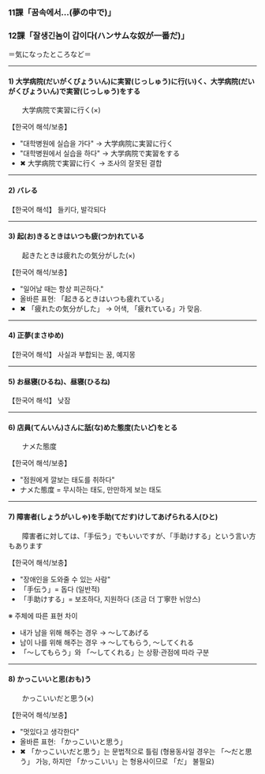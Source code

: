 ### 11課「꿈속에서...(夢の中で)」  

### 12課「잘생긴놈이 갑이다(ハンサムな奴が一番だ)」  
＝気になったところなど＝  

---

#### 1) 大学病院(だいがくびょういん)に実習(じっしゅう)に行(い)く、大学病院(だいがくびょういん)で実習(じっしゅう)をする  
　　大学病院で実習に行く(×)  

【한국어 해석/보충】  
- "대학병원에 실습을 가다" → 大学病院に実習に行く  
- "대학병원에서 실습을 하다" → 大学病院で実習をする  
- ✖ 大学病院で実習に行く → 조사의 잘못된 결합  

---

#### 2) バレる  
【한국어 해석】 들키다, 발각되다  

---

#### 3) 起(お)きるときはいつも疲(つか)れている  
　　起きたときは疲れたの気分がした(×)  

【한국어 해석/보충】  
- "일어날 때는 항상 피곤하다."  
- 올바른 표현: 「起きるときはいつも疲れている」  
- ✖ 「疲れたの気分がした」 → 어색, 「疲れている」가 맞음.  

---

#### 4) 正夢(まさゆめ)  
【한국어 해석】 사실과 부합되는 꿈, 예지몽  

---

#### 5) お昼寝(ひるね)、昼寝(ひるね)  
【한국어 해석】 낮잠  

---

#### 6) 店員(てんいん)さんに舐(な)めた態度(たいど)をとる  
　　ナメた態度  

【한국어 해석/보충】  
- "점원에게 깔보는 태도를 취하다"  
- ナメた態度 = 무시하는 태도, 만만하게 보는 태도  

---

#### 7) 障害者(しょうがいしゃ)を手助(てだす)けしてあげられる人(ひと)  
　　障害者に対しては、「手伝う」でもいいですが、「手助けする」という言い方もあります  

【한국어 해석/보충】  
- "장애인을 도와줄 수 있는 사람"  
- 「手伝う」= 돕다 (일반적)  
- 「手助けする」= 보조하다, 지원하다 (조금 더 丁寧한 뉘앙스)  

※ 주체에 따른 표현 차이  
- 내가 남을 위해 해주는 경우 → ～してあげる  
- 남이 나를 위해 해주는 경우 → ～してもらう, ～してくれる  
- 「～してもらう」와 「～してくれる」는 상황·관점에 따라 구분  

---

#### 8) かっこいいと思(おも)う  
　　かっこいいだと思う(×)  

【한국어 해석/보충】  
- "멋있다고 생각한다"  
- 올바른 표현: 「かっこいいと思う」  
- ✖ 「かっこいいだと思う」는 문법적으로 틀림 (형용동사일 경우는 「～だと思う」 가능, 하지만 「かっこいい」는 형용사이므로 「だ」 불필요)  
